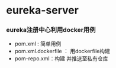 # eureka-server
### eureka注册中心利用docker用例
- pom.xml : 简单用例
- pom.xml.dockerfile ： 用dockerfile构建
- pom-repo.xml：构建 并推送至私有仓库

